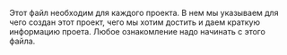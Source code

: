 Этот файл необходим для каждого проекта. 
В нем мы указываем для чего создан этот проект, чего мы хотим достить и даем краткую информацию проета. 
Любое ознакомление надо начинать с этого файла.
